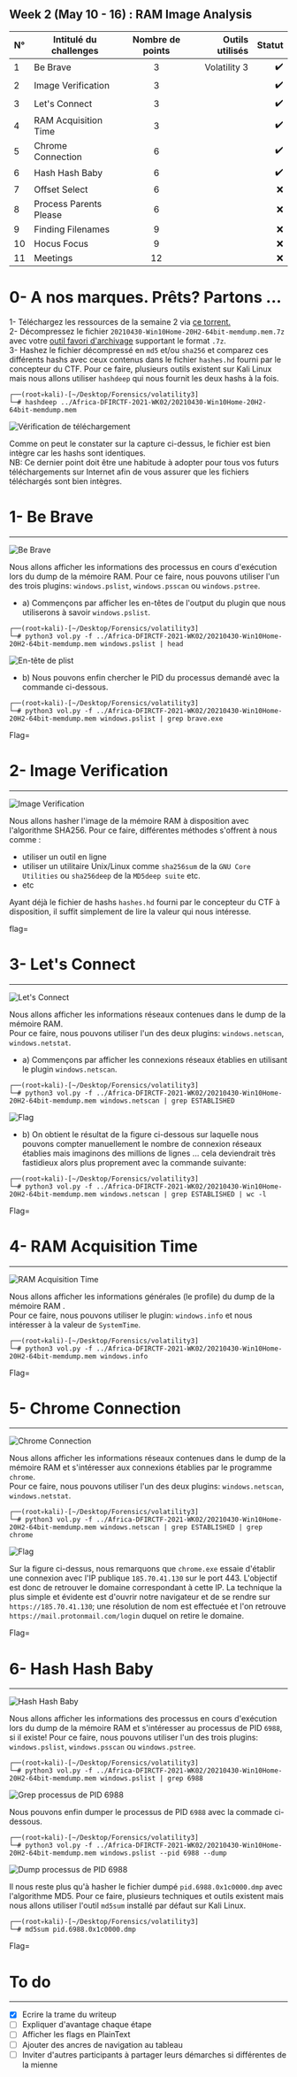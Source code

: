 ## Week 2 (May 10 - 16) : RAM Image Analysis   

|  N°  | Intitulé du challenges        | Nombre de points  |      Outils utilisés              |        Statut         |
| -----| ------------------------------|:-----------------:| ---------------------------------:| ---------------------:|
|   1  | Be Brave                      |         3         | Volatility 3                      | :heavy_check_mark:    |
|   2  | Image Verification            |         3         |                                   | :heavy_check_mark:    |
|   3  | Let's Connect                 |         3         |                                   | :heavy_check_mark:    |
|   4  | RAM Acquisition Time          |         3         |                                   | :heavy_check_mark:    |
|   5  | Chrome Connection             |         6         |                                   | :heavy_check_mark:    |
|   6  | Hash Hash Baby                |         6         |                                   | :heavy_check_mark:    |
|   7  | Offset Select                 |         6         |                                   | :x:                   |
|   8  | Process Parents Please        |         6         |                                   | :x:                   |
|   9  | Finding Filenames             |         9         |                                   | :x:                   |
|  10  | Hocus Focus                   |         9         |                                   | :x:                   |
|  11  | Meetings                      |        12         |                                   | :x:                   |



# 0- A nos marques. Prêts? Partons ...   
1- Téléchargez les ressources de la semaine 2 via [ce torrent.](https://github.com/nanamou224/CTF-writeup/blob/main/2021%20-%20Africa%20Digital%20Forensics%20CTF/Ressources/Africa-DFIRCTF-2021-WK02_archive.torrent)  
2- Décompressez le fichier `20210430-Win10Home-20H2-64bit-memdump.mem.7z` avec votre [outil favori d'archivage](https://www.clubic.com/telecharger/actus-logiciels/article-880911-1-meilleurs-logiciels-archivage-compression.html) supportant le format `.7z`.  
3- Hashez le fichier décompressé en `md5` et/ou `sha256` et comparez ces différents hashs avec ceux contenus dans le fichier `hashes.hd` fourni par le concepteur du CTF. Pour ce faire, plusieurs outils existent sur Kali Linux mais nous allons utiliser `hashdeep` qui nous fournit les deux hashs à la fois.  

```console
┌──(root💀kali)-[~/Desktop/Forensics/volatility3]
└─# hashdeep ../Africa-DFIRCTF-2021-WK02/20210430-Win10Home-20H2-64bit-memdump.mem
```
![Vérification de téléchargement](https://github.com/nanamou224/CTF-writeup/blob/main/2021%20-%20Africa%20Digital%20Forensics%20CTF/Screenshots/start%20Image%20Verification.png)

Comme on peut le constater sur la capture ci-dessus, le fichier est bien intègre car les hashs sont identiques.  
NB: Ce dernier point doit être une habitude à adopter pour tous vos futurs téléchargements sur Internet afin de vous assurer que les fichiers téléchargés sont bien intègres.



# 1- Be Brave 
***
![Be Brave](https://github.com/nanamou224/CTF-writeup/blob/main/2021%20-%20Africa%20Digital%20Forensics%20CTF/Screenshots/Challenge%20Be%20Brave.PNG)

Nous allons afficher les informations des processus en cours d'exécution lors du dump de la mémoire RAM. 
Pour ce faire, nous pouvons utiliser l'un des trois plugins: `windows.pslist`, `windows.psscan` ou `windows.pstree`.  
* a) Commençons par afficher les en-têtes de l'output du plugin que nous utiliserons à savoir `windows.pslist`.

```console
┌──(root💀kali)-[~/Desktop/Forensics/volatility3]
└─# python3 vol.py -f ../Africa-DFIRCTF-2021-WK02/20210430-Win10Home-20H2-64bit-memdump.mem windows.pslist | head 
```
![En-tête de plist](https://github.com/nanamou224/CTF-writeup/blob/main/2021%20-%20Africa%20Digital%20Forensics%20CTF/Screenshots/en-tete%20plist.png)

* b) Nous pouvons enfin chercher le PID du processus demandé avec la commande ci-dessous.

```console
┌──(root💀kali)-[~/Desktop/Forensics/volatility3]
└─# python3 vol.py -f ../Africa-DFIRCTF-2021-WK02/20210430-Win10Home-20H2-64bit-memdump.mem windows.pslist | grep brave.exe
```
<!-- ![Flag](https://github.com/nanamou224/CTF-writeup/blob/main/2021%20-%20Africa%20Digital%20Forensics%20CTF/Screenshots/flag%20Be%20brave.png) -->

Flag= <!-- 4856 -->




# 2- Image Verification 
***
![Image Verification](https://github.com/nanamou224/CTF-writeup/blob/main/2021%20-%20Africa%20Digital%20Forensics%20CTF/Screenshots/Challenge%20Image%20Verification.PNG)

Nous allons hasher l'image de la mémoire RAM à disposition avec l'algorithme SHA256. Pour ce faire, différentes méthodes s'offrent à nous comme :  
- utiliser un outil en ligne 
- utiliser un utilitaire Unix/Linux comme `sha256sum` de la `GNU Core Utilities` ou `sha256deep` de la `MD5deep suite` etc.
- etc

Ayant déjà le fichier de hashs `hashes.hd` fourni par le concepteur du CTF à disposition, il suffit simplement de lire la valeur qui nous intéresse.  
<!-- ![Flag Image Verification](https://github.com/nanamou224/CTF-writeup/blob/main/2021%20-%20Africa%20Digital%20Forensics%20CTF/Screenshots/flag%20Image%20Verification.png) --> 

flag= <!-- 9db01b1e7b19a3b2113bfb65e860fffd7a1630bdf2b18613d206ebf2aa0ea172 -->




# 3- Let's Connect 
***
![Let's Connect](https://github.com/nanamou224/CTF-writeup/blob/main/2021%20-%20Africa%20Digital%20Forensics%20CTF/Screenshots/Challenge%20Let's%20Connect.PNG)

Nous allons afficher les informations réseaux contenues dans le dump de la mémoire RAM.  
Pour ce faire, nous pouvons utiliser l'un des deux plugins: `windows.netscan`, `windows.netstat`.  

* a) Commençons par afficher les connexions réseaux établies en utilisant le plugin `windows.netscan`.

```console
┌──(root💀kali)-[~/Desktop/Forensics/volatility3]
└─# python3 vol.py -f ../Africa-DFIRCTF-2021-WK02/20210430-Win10Home-20H2-64bit-memdump.mem windows.netscan | grep ESTABLISHED 
```
![Flag](https://github.com/nanamou224/CTF-writeup/blob/main/2021%20-%20Africa%20Digital%20Forensics%20CTF/Screenshots/Established.png)

* b) On obtient le résultat de la figure ci-dessous sur laquelle nous pouvons compter manuellement le nombre de connexion réseaux établies mais imaginons des millions de lignes ... cela deviendrait très fastidieux alors plus proprement avec la commande suivante: 

```console
┌──(root💀kali)-[~/Desktop/Forensics/volatility3]
└─# python3 vol.py -f ../Africa-DFIRCTF-2021-WK02/20210430-Win10Home-20H2-64bit-memdump.mem windows.netscan | grep ESTABLISHED | wc -l
```


<!-- ![Flag](https://github.com/nanamou224/CTF-writeup/blob/main/2021%20-%20Africa%20Digital%20Forensics%20CTF/Screenshots/flag%20Let's%20Connect.png) -->

Flag= <!-- 10 -->




# 4- RAM Acquisition Time 
***
![RAM Acquisition Time](https://github.com/nanamou224/CTF-writeup/blob/main/2021%20-%20Africa%20Digital%20Forensics%20CTF/Screenshots/Challenge%20RAM%20Acquisition%20Time.PNG)

Nous allons afficher les informations générales (le profile) du dump de la mémoire RAM .  
Pour ce faire, nous pouvons utiliser le plugin: `windows.info` et nous intéresser à la valeur de `SystemTime`. 

```console
┌──(root💀kali)-[~/Desktop/Forensics/volatility3]
└─# python3 vol.py -f ../Africa-DFIRCTF-2021-WK02/20210430-Win10Home-20H2-64bit-memdump.mem windows.info
```
<!-- ![Flag](https://github.com/nanamou224/CTF-writeup/blob/main/2021%20-%20Africa%20Digital%20Forensics%20CTF/Screenshots/flag%20RAM%20Acquisition%20Time.png) -->

Flag= <!-- 2021-04-30 17:52:19 -->




# 5- Chrome Connection
***
![Chrome Connection](https://github.com/nanamou224/CTF-writeup/blob/main/2021%20-%20Africa%20Digital%20Forensics%20CTF/Screenshots/Challenge%20Chrome%20Connection.PNG)

Nous allons afficher les informations réseaux contenues dans le dump de la mémoire RAM et s'intéresser aux connexions établies par le programme `chrome`.  
Pour ce faire, nous pouvons utiliser l'un des deux plugins: `windows.netscan`, `windows.netstat`.  

```console
┌──(root💀kali)-[~/Desktop/Forensics/volatility3]
└─# python3 vol.py -f ../Africa-DFIRCTF-2021-WK02/20210430-Win10Home-20H2-64bit-memdump.mem windows.netscan | grep ESTABLISHED | grep chrome
```
![Flag](https://github.com/nanamou224/CTF-writeup/blob/main/2021%20-%20Africa%20Digital%20Forensics%20CTF/Screenshots/Publique%20IP.png)

Sur la figure ci-dessus, nous remarquons que `chrome.exe` essaie d'établir une connexion avec l'IP publique `185.70.41.130`  sur le port 443.
L'objectif est donc de retrouver le domaine correspondant à cette IP. La technique la plus simple et évidente est d'ouvrir notre navigateur et de se rendre sur `https://185.70.41.130`; une résolution de nom est effectuée et l'on retrouve `https://mail.protonmail.com/login` duquel on retire le domaine.  

<!-- ![Flag](https://github.com/nanamou224/CTF-writeup/blob/main/2021%20-%20Africa%20Digital%20Forensics%20CTF/Screenshots/flag%20Chrome%20Connection.png) -->

Flag= <!-- mail.protonmail.com -->




# 6- Hash Hash Baby 
***
![Hash Hash Baby](https://github.com/nanamou224/CTF-writeup/blob/main/2021%20-%20Africa%20Digital%20Forensics%20CTF/Screenshots/Challenge%20Hash%20Hash%20Baby.PNG)

Nous allons afficher les informations des processus en cours d'exécution lors du dump de la mémoire RAM et s'intéresser au processus de PID `6988`, si il existe! 
Pour ce faire, nous pouvons utiliser l'un des trois plugins: `windows.pslist`, `windows.psscan` ou `windows.pstree`. 

```console
┌──(root💀kali)-[~/Desktop/Forensics/volatility3]
└─# python3 vol.py -f ../Africa-DFIRCTF-2021-WK02/20210430-Win10Home-20H2-64bit-memdump.mem windows.pslist | grep 6988
```

![Grep processus de PID 6988](https://github.com/nanamou224/CTF-writeup/blob/main/2021%20-%20Africa%20Digital%20Forensics%20CTF/Screenshots/grep%20PID%206988.png)

Nous pouvons enfin dumper le processus de PID `6988` avec la commade ci-dessous.
```console
┌──(root💀kali)-[~/Desktop/Forensics/volatility3]
└─# python3 vol.py -f ../Africa-DFIRCTF-2021-WK02/20210430-Win10Home-20H2-64bit-memdump.mem windows.pslist --pid 6988 --dump 
```

![Dump processus de PID 6988](https://github.com/nanamou224/CTF-writeup/blob/main/2021%20-%20Africa%20Digital%20Forensics%20CTF/Screenshots/Processus%20PID.png)

Il nous reste plus qu'à hasher le fichier dumpé `pid.6988.0x1c0000.dmp` avec l'algorithme MD5. Pour ce faire, plusieurs techniques et outils existent mais nous allons utiliser l'outil `md5sum` installé par défaut sur Kali Linux.  

```console
┌──(root💀kali)-[~/Desktop/Forensics/volatility3]
└─# md5sum pid.6988.0x1c0000.dmp
```

<!-- ![Flag](https://github.com/nanamou224/CTF-writeup/blob/main/2021%20-%20Africa%20Digital%20Forensics%20CTF/Screenshots/flag%20Hash%20Hash%20Baby.png) -->

Flag= <!-- 0b493d8e26f03ccd2060e0be85f430af -->










# To do
***
- [x] Ecrire la trame du writeup
- [ ] Expliquer d'avantage chaque étape
- [ ] Afficher les flags en PlainText
- [ ] Ajouter des ancres de navigation au tableau
- [ ] Inviter d'autres participants à partager leurs démarches si différentes de la mienne
